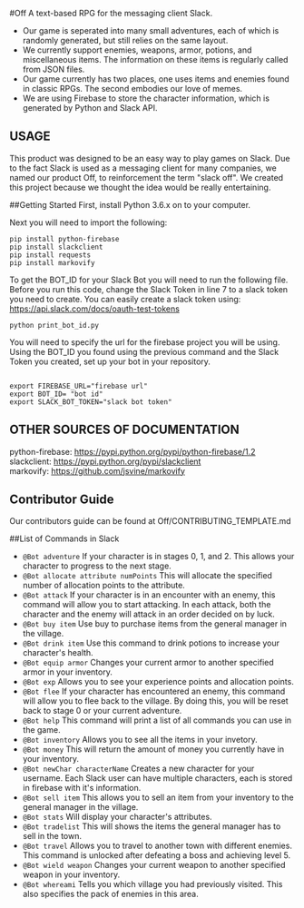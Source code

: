 #Off
A text-based RPG for the messaging client Slack.
  * Our game is seperated into many small adventures, each of which is randomly generated, but still relies on the same layout.
  * We currently support enemies, weapons, armor, potions, and miscellaneous items. The information on these items is regularly called from JSON files.
  * Our game currently has two places, one uses items and enemies found in classic RPGs. The second embodies our love of memes.
  * We are using Firebase to store the character information, which is generated by Python and Slack API.

## USAGE
This product was designed to be an easy way to play games on Slack. Due to the fact Slack is used as a messaging client for many companies, we named our product Off, to reinforcement the term "slack off". We created this project because we thought the idea would be really entertaining.

##Getting Started
First, install Python 3.6.x on to your computer.

Next you will need to import the following:
<pre><code>pip install python-firebase
pip install slackclient
pip install requests
pip install markovify</code></pre>

To get the BOT_ID for your Slack Bot you will need to run the following file. Before you run this code, change the Slack Token in line 7 to a slack token you need to create. You can easily create a slack token using: https://api.slack.com/docs/oauth-test-tokens
<pre><code>python print_bot_id.py</code></pre>

You will need to specify the url for the firebase project you will be using. Using the BOT_ID you found using the previous command and the Slack Token you created, set up your bot in your repository.
<pre><code>
export FIREBASE_URL="firebase url"
export BOT_ID= "bot id"
export SLACK_BOT_TOKEN="slack bot token"
</code></pre>

## OTHER SOURCES OF DOCUMENTATION
python-firebase: https://pypi.python.org/pypi/python-firebase/1.2<br>
slackclient: https://pypi.python.org/pypi/slackclient<br>
markovify: https://github.com/jsvine/markovify

## Contributor Guide
Our contributors guide can be found at Off/CONTRIBUTING_TEMPLATE.md


##List of Commands in Slack
<ul>
<li><code>@Bot adventure</code>
  If your character is in stages 0, 1, and 2. This allows your character to progress to the next stage.
</li>
<li><code>@Bot allocate attribute numPoints</code>
  This will allocate the specified number of allocation points to the attribute.
</li>
<li><code>@Bot attack</code>
  If your character is in an encounter with an enemy, this command will allow you to start attacking. In each attack, both the character and the enemy will attack in an order decided on by luck.
</li>
<li><code>@Bot buy item</code>
  Use buy to purchase items from the general manager in the village.
</li>
<li><code>@Bot drink item</code>
  Use this command to drink potions to increase your character's health.
</li>
<li><code>@Bot equip armor</code>
Changes your current armor to another specified armor in your inventory.
</li>
<li><code>@Bot exp</code>
  Allows you to see your experience points and allocation points.
</li>
<li><code>@Bot flee</code>
  If your character has encountered an enemy, this command will allow you to flee back to the village. By doing this, you will be reset back to stage 0 or your current adventure.
</li>
<li><code>@Bot help</code>
  This command will print a list of all commands you can use in the game.
</li>
<li><code>@Bot inventory</code>
  Allows you to see all the items in your invetory.
</li>
<li><code>@Bot money</code>
  This will return the amount of money you currently have in your inventory.
</li>
<li><code>@Bot newChar characterName</code>
  Creates a new character for your username. Each Slack user can have multiple characters, each is stored in firebase with it's information.
</li>
<li><code>@Bot sell item</code>
  This allows you to sell an item from your inventory to the general manager in the village.
</li>
<li><code>@Bot stats</code>
  Will display your character's attributes.
</li>
<li><code>@Bot tradelist</code>
  This will shows the items the general manager has to sell in the town.
</li>
<li><code>@Bot travel</code> 
Allows you to travel to another town with different enemies. This command is unlocked after defeating a boss and achieving level 5.
</li>
<li><code>@Bot wield weapon</code>
  Changes your current weapon to another specified weapon in your inventory.
</li>
<li><code>@Bot whereami</code>
  Tells you which village you had previously visited. This also specifies the pack of enemies in this area.
</li>
</ul>
